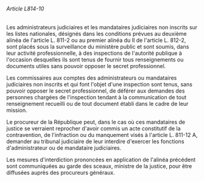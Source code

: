 ###### Article L814-10

Les administrateurs judiciaires et les mandataires judiciaires non inscrits sur les listes nationales, désignés dans les conditions prévues au deuxième alinéa de l'article L. 811-2 ou au premier alinéa du II de l'article L. 812-2, sont placés sous la surveillance du ministère public et sont soumis, dans leur activité professionnelle, à des inspections de l'autorité publique à l'occasion desquelles ils sont tenus de fournir tous renseignements ou documents utiles sans pouvoir opposer le secret professionnel.

Les commissaires aux comptes des administrateurs ou mandataires judiciaires non inscrits et qui font l'objet d'une inspection sont tenus, sans pouvoir opposer le secret professionnel, de déférer aux demandes des personnes chargées de l'inspection tendant à la communication de tout renseignement recueilli ou de tout document établi dans le cadre de leur mission.

Le procureur de la République peut, dans le cas où ces mandataires de justice se verraient reprocher d'avoir commis un acte constitutif de la contravention, de l'infraction ou du manquement visés à l'article L. 811-12 A, demander au tribunal judiciaire de leur interdire d'exercer les fonctions d'administrateur ou de mandataire judiciaires.

Les mesures d'interdiction prononcées en application de l'alinéa précédent sont communiquées au garde des sceaux, ministre de la justice, pour être diffusées auprès des procureurs généraux.

